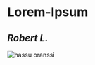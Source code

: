# Lorem-Ipsum

## *Robert L.*

![hassu oranssi](https://github.com/goebers/work-doodle/blob/master/oransi.png?raw=true)
